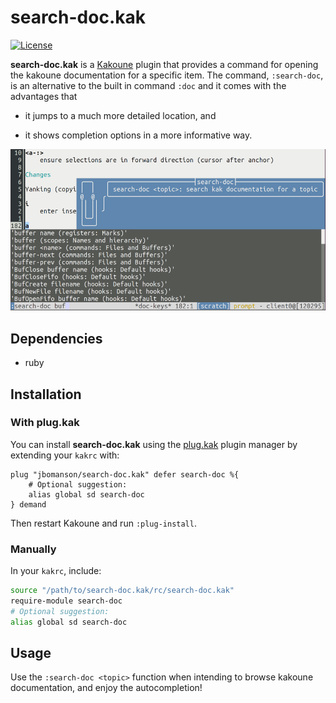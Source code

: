 # search-doc.kak

[![License](https://img.shields.io/github/license/jbomanson/search-doc.kak)](https://opensource.org/licenses/Apache-2.0)

**search-doc.kak** is a [Kakoune](https://github.com/mawww/kakoune) plugin that
provides a command for opening the kakoune documentation for a specific item.
The command, `:search-doc`, is an alternative to the built in command `:doc`
and it comes with the advantages that

- it jumps to a much more detailed location, and

- it shows completion options in a more informative way.

![screenshot](docs/screenshot.png)

## Dependencies

- ruby

## Installation

### With plug.kak

You can install **search-doc.kak** using the
[plug.kak](https://github.com/robertmeta/plug.kak) plugin manager by extending
your `kakrc` with:

```kak
plug "jbomanson/search-doc.kak" defer search-doc %{
    # Optional suggestion:
    alias global sd search-doc
} demand
```

Then restart Kakoune and run `:plug-install`.

### Manually

In your `kakrc`, include:

```sh
source "/path/to/search-doc.kak/rc/search-doc.kak"
require-module search-doc
# Optional suggestion:
alias global sd search-doc
```

## Usage

Use the `:search-doc <topic>` function when intending to browse kakoune
documentation, and enjoy the autocompletion!
